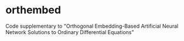# orthembed
Code supplementary to "Orthogonal Embedding-Based Artificial Neural Network Solutions to Ordinary Differential Equations"
